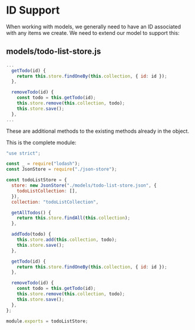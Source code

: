 # ID Support

When working with models, we generally need to have an ID associated with any items we create. We need to extend our model to support this:

## models/todo-list-store.js

```javascript
...
  getTodo(id) {
    return this.store.findOneBy(this.collection, { id: id });
  },

  removeTodo(id) {
    const todo = this.getTodo(id);
    this.store.remove(this.collection, todo);
    this.store.save();
  },
...
```

These are additional methods to the existing methods already in the object.

This is the complete module:

```javascript
"use strict";

const _ = require("lodash");
const JsonStore = require("./json-store");

const todoListStore = {
  store: new JsonStore("./models/todo-list-store.json", {
    todoListCollection: [],
  }),
  collection: "todoListCollection",

  getAllTodos() {
    return this.store.findAll(this.collection);
  },

  addTodo(todo) {
    this.store.add(this.collection, todo);
    this.store.save();
  },

  getTodo(id) {
    return this.store.findOneBy(this.collection, { id: id });
  },

  removeTodo(id) {
    const todo = this.getTodo(id);
    this.store.remove(this.collection, todo);
    this.store.save();
  },
};

module.exports = todoListStore;
```
